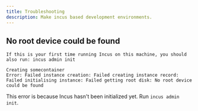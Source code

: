 ```yaml
---
title: Troubleshooting
description: Make incus based development environments.
---
```



## No root device could be found

```
If this is your first time running Incus on this machine, you should also run: incus admin init

Creating somecontainer
Error: Failed instance creation: Failed creating instance record: Failed initialising instance: Failed getting root disk: No root device could be found

```

This error is because Incus hasn't been initialized yet. Run `incus admin init`.